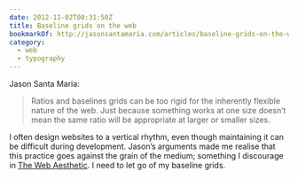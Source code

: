 ```yaml
---
date: 2012-11-02T00:31:50Z
title: Baseline grids on the web
bookmarkOf: http://jasonsantamaria.com/articles/baseline-grids-on-the-web
category:
  - web
  - typography
---
```


Jason Santa Maria:

> Ratios and baselines grids can be too rigid for the inherently flexible nature of the web. Just because something works at one size doesn’t mean the same ratio will be appropriate at larger or smaller sizes.

I often design websites to a vertical rhythm, even though maintaining it can be difficult during development. Jason’s arguments made me realise that this practice goes against the grain of the medium; something I discourage in [The Web Aesthetic][1]. I need to let go of my baseline grids.

[1]: https://alistapart.com/article/the-web-aesthetic
